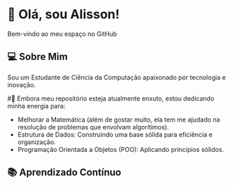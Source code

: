 # 👋 Olá, sou Alisson!
Bem-vindo ao meu espaço no GitHub

## 💻 Sobre Mim

Sou um Estudante de Ciência da Computação apaixonado por tecnologia e inovação.  

#🚀 Embora meu repositório esteja atualmente enxuto, estou dedicando minha energia para:

- Melhorar a Matemática (além de gostar muito, ela tem me ajudado na resolução de problemas que envolvam algorítimos).
- Estrutura de Dados: Construindo uma base sólida para eficiência e organização.
- Programação Orientada a Objetos (POO): Aplicando princípios sólidos.

## 📚 Aprendizado Contínuo




